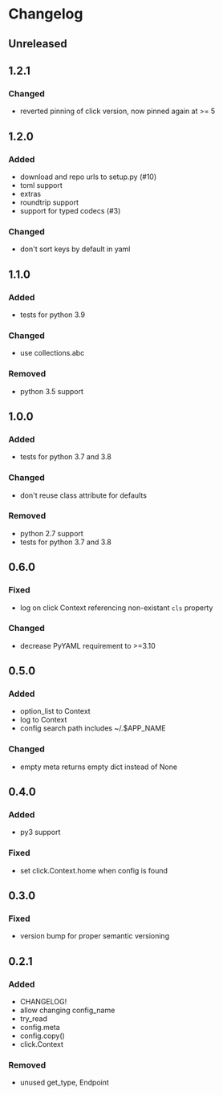 # Changelog


## Unreleased


## 1.2.1
### Changed
- reverted pinning of click version, now pinned again at >= 5


## 1.2.0
### Added
- download and repo urls to setup.py (#10)
- toml support
- extras
- roundtrip support
- support for typed codecs (#3)
### Changed
- don't sort keys by default in yaml


## 1.1.0
### Added
- tests for python 3.9
### Changed
- use collections.abc
### Removed
- python 3.5 support


## 1.0.0
### Added
- tests for python 3.7 and 3.8
### Changed
- don't reuse class attribute for defaults
### Removed
- python 2.7 support
- tests for python 3.7 and 3.8


## 0.6.0
### Fixed
- log on click Context referencing non-existant `cls` property
### Changed
- decrease PyYAML requirement to >=3.10


## 0.5.0
### Added
- option_list to Context
- log to Context
- config search path includes ~/.$APP_NAME
### Changed
- empty meta returns empty dict instead of None


## 0.4.0
### Added
- py3 support
### Fixed
- set click.Context.home when config is found


## 0.3.0
### Fixed
- version bump for proper semantic versioning


## 0.2.1
### Added
- CHANGELOG!
- allow changing config_name
- try_read
- config.meta
- config.copy()
- click.Context
### Removed
- unused get_type, Endpoint